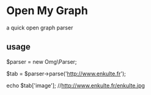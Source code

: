 # Open My Graph
a quick open graph parser

## usage

$parser = new Omg\Parser;

$tab = $parser->parse('http://www.enkulte.fr');

echo $tab['image']; //http://www.enkulte.fr/enkulte.jpg

